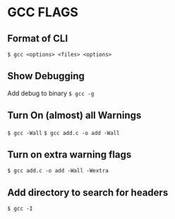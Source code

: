 # GCC FLAGS

## Format of CLI

`$ gcc <options> <files> <options>`

## Show Debugging

Add debug to binary
`$ gcc -g`

## Turn On (almost) all Warnings

`$ gcc -Wall`
`$ gcc add.c -o add -Wall`

## Turn on extra warning flags

`$ gcc add.c -o add -Wall -Wextra`

## Add directory to search for headers

`$ gcc -I`
